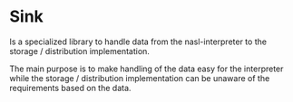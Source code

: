 # Sink

Is a specialized library to handle data from the nasl-interpreter to the storage / distribution implementation.

The main purpose is to make handling of the data easy for the interpreter while the storage / distribution implementation can be unaware of the requirements based on the data.
